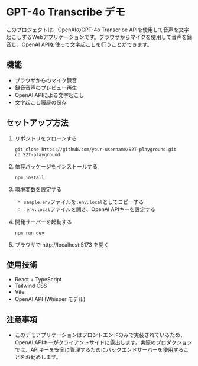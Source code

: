 # GPT-4o Transcribe デモ

このプロジェクトは、OpenAIのGPT-4o Transcribe APIを使用して音声を文字起こしするWebアプリケーションです。ブラウザからマイクを使用して音声を録音し、OpenAI APIを使って文字起こしを行うことができます。

## 機能

- ブラウザからのマイク録音
- 録音音声のプレビュー再生
- OpenAI APIによる文字起こし
- 文字起こし履歴の保存

## セットアップ方法

1. リポジトリをクローンする
   ```
   git clone https://github.com/your-username/S2T-playground.git
   cd S2T-playground
   ```

2. 依存パッケージをインストールする
   ```
   npm install
   ```

3. 環境変数を設定する
   - `sample.env`ファイルを`.env.local`としてコピーする
   - `.env.local`ファイルを開き、OpenAI APIキーを設定する

4. 開発サーバーを起動する
   ```
   npm run dev
   ```

5. ブラウザで http://localhost:5173 を開く

## 使用技術

- React + TypeScript
- Tailwind CSS
- Vite
- OpenAI API (Whisper モデル)

## 注意事項

- このデモアプリケーションはフロントエンドのみで実装されているため、OpenAI APIキーがクライアントサイドに露出します。実際のプロダクションでは、APIキーを安全に管理するためにバックエンドサーバーを使用することをお勧めします。